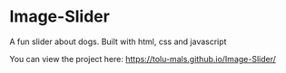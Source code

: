 # Image-Slider
A fun slider about dogs. Built with html, css and javascript

You can view the project here:  https://tolu-mals.github.io/Image-Slider/
